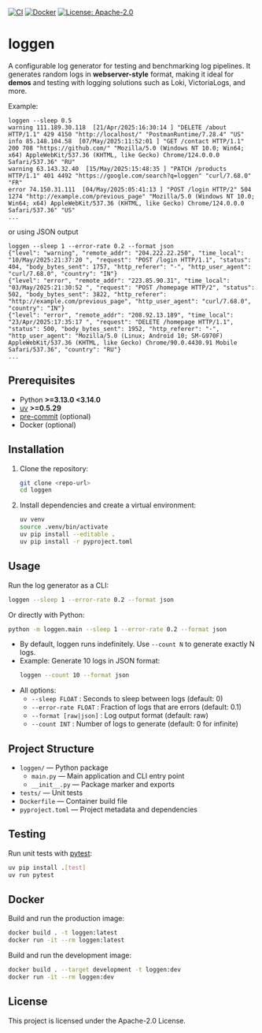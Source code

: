 [![CI](https://github.com/smana/loggen/actions/workflows/ci.yml/badge.svg)](https://github.com/smana/loggen/actions/workflows/ci.yml)
[![Docker](https://img.shields.io/badge/Docker%20Image-ghcr.io%2Fsmana%2Floggen-blue)](https://ghcr.io/smana/loggen)
[![License: Apache-2.0](https://img.shields.io/badge/License-Apache%202.0-blue.svg)](./LICENSE)

# loggen

A configurable log generator for testing and benchmarking log pipelines. It generates random  logs in **webserver-style** format, making it ideal for **demos** and testing with logging solutions such as Loki, VictoriaLogs, and more.

Example:

```console
loggen --sleep 0.5
warning 111.189.30.118  [21/Apr/2025:16:30:14 ] "DELETE /about HTTP/1.1" 429 4150 "http://localhost/" "PostmanRuntime/7.28.4" "US"
info 85.148.104.58  [07/May/2025:11:52:01 ] "GET /contact HTTP/1.1" 200 708 "https://github.com/" "Mozilla/5.0 (Windows NT 10.0; Win64; x64) AppleWebKit/537.36 (KHTML, like Gecko) Chrome/124.0.0.0 Safari/537.36" "RU"
warning 63.143.32.40  [15/May/2025:15:48:35 ] "PATCH /products HTTP/1.1" 401 4492 "https://google.com/search?q=loggen" "curl/7.68.0" "FR"
error 74.150.31.111  [04/May/2025:05:41:13 ] "POST /login HTTP/2" 504 1274 "http://example.com/previous_page" "Mozilla/5.0 (Windows NT 10.0; Win64; x64) AppleWebKit/537.36 (KHTML, like Gecko) Chrome/124.0.0.0 Safari/537.36" "US"
...
```

or using JSON output

```console
loggen --sleep 1 --error-rate 0.2 --format json
{"level": "warning", "remote_addr": "204.222.22.250", "time_local": "10/May/2025:21:37:20 ", "request": "POST /login HTTP/1.1", "status": 404, "body_bytes_sent": 1757, "http_referer": "-", "http_user_agent": "curl/7.68.0", "country": "IN"}
{"level": "error", "remote_addr": "223.85.90.31", "time_local": "03/May/2025:21:30:52 ", "request": "POST /homepage HTTP/2", "status": 502, "body_bytes_sent": 3822, "http_referer": "http://example.com/previous_page", "http_user_agent": "curl/7.68.0", "country": "IN"}
{"level": "error", "remote_addr": "208.92.13.189", "time_local": "23/Apr/2025:17:35:17 ", "request": "DELETE /homepage HTTP/1.1", "status": 500, "body_bytes_sent": 1952, "http_referer": "-", "http_user_agent": "Mozilla/5.0 (Linux; Android 10; SM-G970F) AppleWebKit/537.36 (KHTML, like Gecko) Chrome/90.0.4430.91 Mobile Safari/537.36", "country": "RU"}
...
```

## Prerequisites

- Python **>=3.13.0 <3.14.0**
- [uv](https://github.com/astral-sh/uv) **>=0.5.29**
- [pre-commit](https://pre-commit.com/) (optional)
- Docker (optional)

## Installation

1. Clone the repository:
   ```sh
   git clone <repo-url>
   cd loggen
   ```
2. Install dependencies and create a virtual environment:
   ```sh
   uv venv
   source .venv/bin/activate
   uv pip install --editable .
   uv pip install -r pyproject.toml
   ```

## Usage

Run the log generator as a CLI:

```sh
loggen --sleep 1 --error-rate 0.2 --format json
```
Or directly with Python:
```sh
python -m loggen.main --sleep 1 --error-rate 0.2 --format json
```

- By default, loggen runs indefinitely. Use `--count N` to generate exactly N logs.
- Example: Generate 10 logs in JSON format:
  ```sh
  loggen --count 10 --format json
  ```
- All options:
  - `--sleep FLOAT`   : Seconds to sleep between logs (default: 0)
  - `--error-rate FLOAT` : Fraction of logs that are errors (default: 0.1)
  - `--format [raw|json]` : Log output format (default: raw)
  - `--count INT`     : Number of logs to generate (default: 0 for infinite)

## Project Structure

- `loggen/` — Python package
  - `main.py` — Main application and CLI entry point
  - `__init__.py` — Package marker and exports
- `tests/` — Unit tests
- `Dockerfile` — Container build file
- `pyproject.toml` — Project metadata and dependencies

## Testing

Run unit tests with [pytest](https://pytest.org/):

```sh
uv pip install .[test]
uv run pytest
```

## Docker

Build and run the production image:

```sh
docker build . -t loggen:latest
docker run -it --rm loggen:latest
```

Build and run the development image:

```sh
docker build . --target development -t loggen:dev
docker run -it --rm loggen:dev
```

## License

This project is licensed under the Apache-2.0 License.
